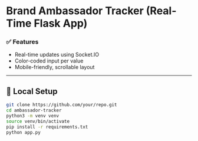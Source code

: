 # Brand Ambassador Tracker (Real-Time Flask App)

### ✅ Features
- Real-time updates using Socket.IO
- Color-coded input per value
- Mobile-friendly, scrollable layout

---

## 🚀 Local Setup

```bash
git clone https://github.com/your/repo.git
cd ambassador-tracker
python3 -m venv venv
source venv/bin/activate
pip install -r requirements.txt
python app.py
